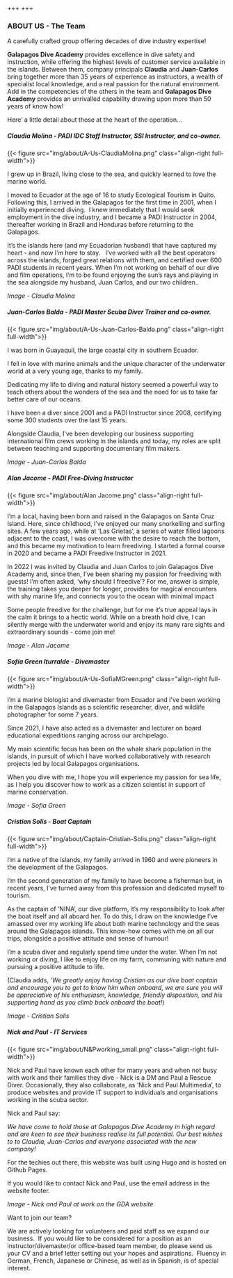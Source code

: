 +++
+++

### ABOUT US - The Team

<span class="strapline">A carefully crafted group offering decades of dive industry expertise! </span>


**Galapagos Dive Academy** provides excellence in dive safety and instruction, while offering the highest levels of customer service available in the islands.  Between them, company principals **Claudia** and **Juan-Carlos** bring together more than 35 years of experience as instructors, a wealth of specialist local knowledge, and a real passion for the natural environment. Add in the competencies of the others in the team and **Galapagos Dive Academy** provides an unrivalled capability drawing upon more than 50 years of know how!

Here’ a little detail about those at the heart of the operation...
 
##### Claudia Molina - PADI IDC Staff Instructor, SSI Instructor, and co-owner.

{{< figure src="img/about/A-Us-ClaudiaMolina.png" class="align-right full-width">}}

I grew up in Brazil, living close to the sea, and quickly learned to love the marine world.  

I moved to Ecuador at the age of 16 to study Ecological Tourism in Quito.  Following this, I arrived in the Galapagos for the first time in 2001, when I initially experienced diving.  I knew immediately that I would seek employment in the dive industry, and I became a PADI Instructor in 2004, thereafter working in Brazil and Honduras before returning to the Galapagos.  

It’s the islands here (and my Ecuadorian husband) that have captured my heart - and now I’m here to stay.
 
I’ve worked with all the best operators across the islands, forged great relations with them, and certified over 600 PADI students in recent years. When I’m not working on behalf of our dive and film operations, I’m to be found enjoying the sun’s rays and playing in the sea alongside my husband, Juan Carlos, and our two children..

*Image - Claudia Molina*

<div class="grey-bar"></div>

##### Juan-Carlos Balda - PADI Master Scuba Diver Trainer and co-owner.

{{< figure src="img/about/A-Us-Juan-Carlos-Balda.png" class="align-right full-width">}}

I was born in Guayaquil, the large coastal city in southern Ecuador.

I fell in love with marine animals and the unique character of the underwater world at a very young age, thanks to my family.  

Dedicating my life to diving and natural history seemed a powerful way to teach others about the wonders of the sea and the need for us to take far better care of our oceans.   

I have been a diver since 2001 and a PADI Instructor since 2008, certifying some 300 students over the last 15 years.  

Alongside Claudia, I’ve been developing our business supporting international film crews working in the islands and today, my roles are split between teaching and supporting documentary film makers.

*Image - Juan-Carlos Balda*

<div class="grey-bar"></div>

##### Alan Jacome - PADI Free-Diving Instructor

{{< figure src="img/about/Alan Jacome.png" class="align-right full-width">}}

I’m a local, having been born and raised in the Galapagos on Santa Cruz Island.  Here, since childhood, I’ve enjoyed our many snorkelling and surfing sites. A few years ago, while at ‘Las Grietas’, a series of water filled lagoons adjacent to the coast, I was overcome with the desire to reach the bottom, and this became my motivation to learn freediving. I started a formal course in 2020 and became a PADI Freedive Instructor in 2021. 

In 2022 I was invited by Claudia and Juan Carlos to join Galapagos Dive Academy and, since then, I’ve been sharing my passion for freediving with guests! I’m often asked, ‘why should I freedive’? For me, answer is simple, the training takes you deeper for longer, provides for magical encounters with shy marine life, and connects you to the ocean with minimal impact 

Some people freedive for the challenge, but for me it’s true appeal lays in the calm it brings to a hectic world. While on a breath hold dive, I can silently merge with the underwater world and enjoy its many rare sights and extraordinary sounds - come join me!

*Image - Alan Jacome*

<div class="grey-bar"></div>

##### Sofía Green Iturralde - Divemaster

{{< figure src="img/about/A-Us-SofiaMGreen.png" class="align-right full-width">}}

I’m a marine biologist and divemaster from Ecuador and I’ve been working in the Galapagos Islands as a scientific researcher, diver, and wildlife photographer for some 7 years.

Since 2021, I have also acted as a divemaster and lecturer on board educational expeditions ranging across our archipelago.

My main scientific focus has been on the whale shark population in the islands, in pursuit of which I have worked collaboratively with research projects led by local Galapagos organisations.

When you dive with me, I hope you will experience my passion for sea life, as I help you discover how to work as a citizen scientist in support of marine conservation.
 

*Image - Sofia Green*

<div class="grey-bar"></div>

##### Cristian Solis - Boat Captain

{{< figure src="img/about/Captain-Cristian-Solis.png" class="align-right full-width">}}

I’m a native of the islands, my family arrived in 1960 and were pioneers in the development of the Galapagos.

I’m the second generation of my family to have become a fisherman but, in recent years, I’ve turned away from this profession and dedicated myself to tourism.

As the captain of ‘NINA’, our dive platform, it’s my responsibility to look after the boat itself and all aboard her. To do this, I draw on the knowledge I’ve amassed over my working life about both marine technology and the seas around the Galapagos islands.  This know-how comes with me on all our trips, alongside a positive attitude and sense of humour!

I’m a scuba diver and regularly spend time under the water. When I’m not working or diving, I like to enjoy life on my farm, communing with nature and pursuing a positive attitude to life.

(Claudia adds, *‘We greatly enjoy having Cristian as our dive boat captain and encourage you to get to know him when onboard, we are sure you will be appreciative of his enthusiasm, knowledge, friendly disposition, and his supporting hand as you climb back onboard the boat!*)


*Image - Cristian Solis*

<div class="grey-bar"></div>

##### Nick and Paul - IT Services

{{< figure src="img/about/N&Pworking_small.png" class="align-right full-width">}}

Nick and Paul have known each other for many years and when not busy with work and their families they dive - Nick is a DM and Paul a Rescue Diver. Occasionally, they also collaborate, as ‘Nick and Paul Multimedia’, to produce websites and provide IT support to individuals and organisations working in the scuba sector.

Nick and Paul say:

 *We have come to hold those at Galapagos Dive Academy in high regard and are keen to see their business realise its full potential.  Our best wishes to to Claudia, Juan-Carlos and everyone associated with the new company!*

For the techies out there, this website was built using Hugo and is hosted on Github Pages. 

If you would like to contact Nick and Paul, use the email address in the website footer.

*Image - Nick and Paul at work on the GDA website*

<div class="grey-bar"></div>

<span class="strapline">Want to join our team? </span>

We are actively looking for volunteers and paid staff as we expand our business.  If you would like to be considered for a position as an instructor/divemaster/or office-based team member, do please send us your CV and a brief letter setting out your hopes and aspirations.  Fluency in German, French, Japanese or Chinese, as well as in Spanish, is of special interest.
